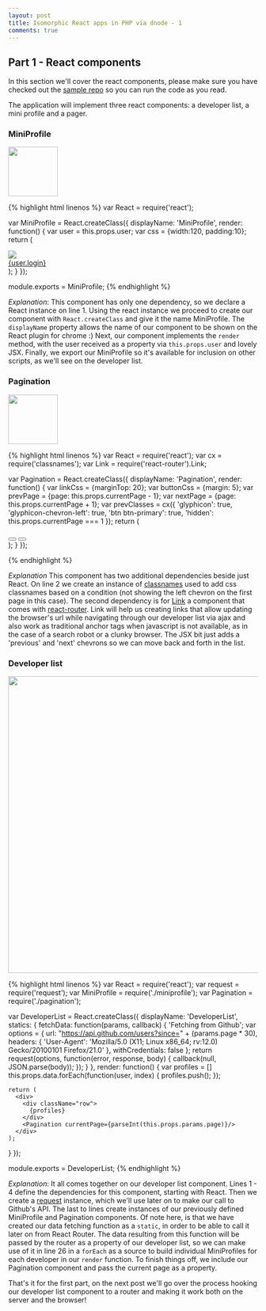 ```yaml
---
layout: post
title: Isomorphic React apps in PHP via dnode - 1
comments: true
---
```


## Part 1 - React components

In this section we'll cover the react components, please make sure you have checked out the <a href="https://github.com/ericescalante/isomorphic-post-code" class='repo' target="_blank">sample repo</a> so you can run the code as you read.

The application will implement three react components: a developer list, a mini profile and a pager. 

### MiniProfile
<div class="profiles">
  <image src="/public/miniprofile.png" style="width:100px;"/>
</div> 

{% highlight html linenos %}
var React = require('react');

var MiniProfile = React.createClass({
  displayName: 'MiniProfile',
  render: function() {
    var user = this.props.user;
    var css = {width:120, padding:10};
    return (
      <div className="pull-left">
        <img src={user.avatar_url} style={css} className="img-circle pull-left"/>
        <div className="text-center">
          <a href={user.html_url} target="_blank">
            <span className="label label-info">{user.login}</span>
          </a>
        </div>
      </div>
      );
    }
});

module.exports = MiniProfile;
{% endhighlight %}

*Explanation*: This component has only one dependency, so we declare a React instance on line 1. Using the react instance we proceed to create our component with `React.createClass` and give it the name MiniProfile. The `displayName` property allows the name of our component to be shown on the React plugin for chrome :)
Next, our component implements the `render` method, with the user received as a property via `this.props.user` and lovely JSX. 
Finally, we export our MiniProfile so it's available for inclusion on other scripts, as we'll see on the developer list.

### Pagination
<div class="profiles">
  <image src="/public/pagination.png" style="width:100px;"/>
</div> 

{% highlight html linenos %}
var React = require('react');
var cx = require('classnames');
var Link = require('react-router').Link;

var Pagination = React.createClass({
  displayName: 'Pagination',
  render: function() {
    var linkCss = {marginTop: 20};
    var buttonCss = {margin: 5};
    var prevPage = {page: this.props.currentPage - 1};
    var nextPage = {page: this.props.currentPage + 1};
    var prevClasses = cx({
      'glyphicon': true,
      'glyphicon-chevron-left': true,
      'btn btn-primary': true,
      'hidden': this.props.currentPage === 1
    });
    return (
      <div className="row clearfix text-center" style={linkCss}>
        <Link to="index" params={prevPage} style={buttonCss}>
          <button className={prevClasses}>
          </button>
        </Link>
        <Link to="index" params={nextPage} style={buttonCss}>
          <button className="glyphicon glyphicon-chevron-right btn btn-primary">
          </button>
        </Link>
      </div>
    );
  }
});
 
{% endhighlight %}

*Explanation* This component has two additional dependencies beside just React. On line 2 we create an instance of [classnames](https://www.npmjs.com/package/classnames) used to add css classnames based on a condition (not showing the left chevron on the first page in this case). The second dependency is for [Link](http://rackt.github.io/react-router/#Link) a component that comes with [react-router](https://github.com/rackt/react-router). Link will help us creating links that allow updating the browser's url while navigating through our developer list via ajax and also work as traditional anchor tags when javascript is not available, as in the case of a search robot or a clunky browser. The JSX bit just adds a 'previous' and 'next' chevrons so we can move back and forth in the list.

### Developer list
<div class="profiles">
  <image src="/public/developerlist.png" style="width:600px;"/>
</div> 

{% highlight html linenos %}
var React = require('react');
var request = require('request');
var MiniProfile = require('./miniprofile');
var Pagination = require('./pagination');

var DeveloperList = React.createClass({
  displayName: 'DeveloperList',
  statics: {
    fetchData: function(params, callback) {
      'Fetching from Github';
      var options = {
        url: "https://api.github.com/users?since=" + (params.page * 30),
        headers: {
          'User-Agent': 'Mozilla/5.0 (X11; Linux x86_64; rv:12.0) Gecko/20100101 Firefox/21.0'
        },
        withCredentials: false
      };
      return request(options, function(error, response, body) {
        callback(null, JSON.parse(body));
      });
    }
  },
  render: function() {
    var profiles = []
    this.props.data.forEach(function(user, index) {
      profiles.push(<MiniProfile key={index} user={user}/>);
    });
      
    return (
      <div>
        <div className="row">
          {profiles}
        </div>
        <Pagination currentPage={parseInt(this.props.params.page)}/>
      </div>
    );
  }
});

module.exports = DeveloperList;
{% endhighlight %}

*Explanation*: It all comes together on our developer list component. Lines 1 - 4 define the dependencies for this component, starting with React. Then we create a [request](https://www.npmjs.com/package/request) instance, which we'll use later on to make our call to Github's API. The last to lines create instances of our previously defined MiniProfile and Pagination components.
Of note here, is that we have created our data fetching function as a `static`, in order to be able to call it later on from React Router. The data resulting from this function will be passed by the router as a property of our developer list, so we can make use of it in line 26 in a `forEach` as a source to build individual MiniProfiles for each developer in our `render` function. To finish things off, we include our Pagination component and pass the current page as a property.


That's it for the first part, on the next post we'll go over the process hooking our developer list component to a router and making it work both on the server and the browser!
